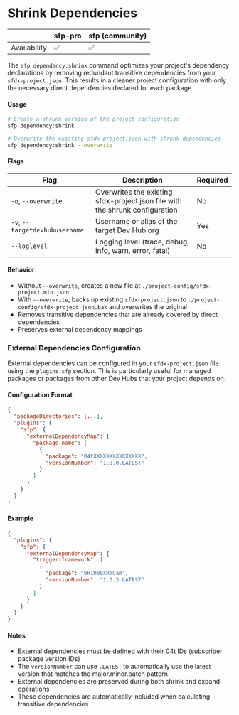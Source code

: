 # Shrink Dependencies

|              | sfp-pro | sfp (community) |
| ------------ | ------- | --------------- |
| Availability | ✅       | ✅               |

The `sfp dependency:shrink` command optimizes your project's dependency declarations by removing redundant transitive dependencies from your `sfdx-project.json`. This results in a cleaner project configuration with only the necessary direct dependencies declared for each package.

#### Usage

```bash
# Create a shrunk version of the project configuration
sfp dependency:shrink

# Overwrite the existing sfdx-project.json with shrunk dependencies
sfp dependency:shrink --overwrite
```

#### Flags

| Flag                           | Description                                                                  | Required |
| ------------------------------ | ---------------------------------------------------------------------------- | -------- |
| `-o`, `--overwrite`            | Overwrites the existing sfdx-project.json file with the shrunk configuration | No       |
| `-v`, `--targetdevhubusername` | Username or alias of the target Dev Hub org                                  | Yes      |
| `--loglevel`                   | Logging level (trace, debug, info, warn, error, fatal)                       | No       |

#### Behavior

* Without `--overwrite`, creates a new file at `./project-config/sfdx-project.min.json`
* With `--overwrite`, backs up existing `sfdx-project.json` to `./project-config/sfdx-project.json.bak` and overwrites the original
* Removes transitive dependencies that are already covered by direct dependencies
* Preserves external dependency mappings

### External Dependencies Configuration

External dependencies can be configured in your `sfdx-project.json` file using the `plugins.sfp` section. This is particularly useful for managed packages or packages from other Dev Hubs that your project depends on.

#### Configuration Format

```json
{
  "packageDirectories": [...],
  "plugins": {
    "sfp": {
      "externalDependencyMap": {
        "package-name": [
          {
            "package": "04tXXXXXXXXXXXXXXX",
            "versionNumber": "1.0.0.LATEST"
          }
        ]
      }
    }
  }
}
```

#### Example

```json
{
  "plugins": {
    "sfp": {
      "externalDependencyMap": {
        "trigger-framework": [
          {
            "package": "0H1000XRTCam",
            "versionNumber": "1.0.3.LATEST"
          }
        ]
      }
    }
  }
}
```

#### Notes

* External dependencies must be defined with their 04t IDs (subscriber package version IDs)
* The `versionNumber` can use `.LATEST` to automatically use the latest version that matches the major.minor.patch pattern
* External dependencies are preserved during both shrink and expand operations
* These dependencies are automatically included when calculating transitive dependencies
